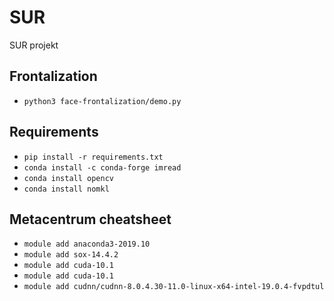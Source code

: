 # SUR
SUR projekt

## Frontalization
- `python3 face-frontalization/demo.py`

## Requirements
- `pip install -r requirements.txt`
- `conda install -c conda-forge imread`
- `conda install opencv`
- `conda install nomkl`

## Metacentrum cheatsheet
- `module add anaconda3-2019.10`
- `module add sox-14.4.2`
- `module add cuda-10.1`
- `module add cuda-10.1`
- `module add cudnn/cudnn-8.0.4.30-11.0-linux-x64-intel-19.0.4-fvpdtul`